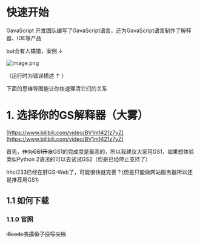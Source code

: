 # 快速开始

GavaScript 开发团队编写了GavaScript语言，还为GavaScript语言制作了解释器、IDE等产品

but会有人搞错，案例 ↓

![image.png](萌新启航+f2980c7c-625d-456e-8902-5000ae7cde14/image.png)

（运行时为错误描述 ↑ ）

下面的思维导图能让你快速理清它们的关系

# 1. 选择你的GS解释器（大雾）

[https://www.bilibili.com/video/BV1m1421z7vZ](https://www.bilibili.com/video/BV1m1421z7vZ)

首先，~~作为GS1开发~~GS1的完成度是最高的，所以我建议大家用GS1，如果想体验类似Python 2语法的可以去试试GS2（但是已经停止支持了）

hhcl233已经在肝GS-Web了，可能很快就完善？(但是只能做网站服务器所以还是推荐用GS1)

## 1.1 如何下载

### 1.1.0 官网

~~i6code去摸鱼了没写文档~~

